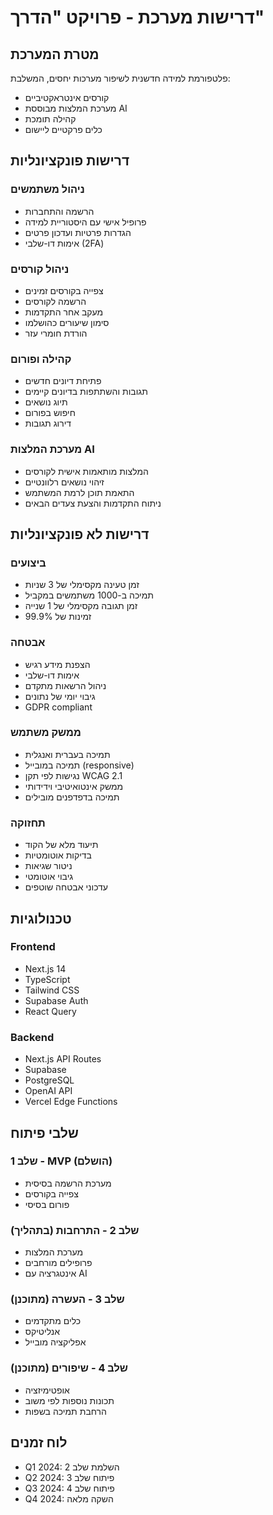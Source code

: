 # דרישות מערכת - פרויקט "הדרך"

## מטרת המערכת

פלטפורמת למידה חדשנית לשיפור מערכות יחסים, המשלבת:

- קורסים אינטראקטיביים
- מערכת המלצות מבוססת AI
- קהילה תומכת
- כלים פרקטיים ליישום

## דרישות פונקציונליות

### ניהול משתמשים

- הרשמה והתחברות
- פרופיל אישי עם היסטוריית למידה
- הגדרות פרטיות ועדכון פרטים
- אימות דו-שלבי (2FA)

### ניהול קורסים

- צפייה בקורסים זמינים
- הרשמה לקורסים
- מעקב אחר התקדמות
- סימון שיעורים כהושלמו
- הורדת חומרי עזר

### קהילה ופורום

- פתיחת דיונים חדשים
- תגובות והשתתפות בדיונים קיימים
- תיוג נושאים
- חיפוש בפורום
- דירוג תגובות

### מערכת המלצות AI

- המלצות מותאמות אישית לקורסים
- זיהוי נושאים רלוונטיים
- התאמת תוכן לרמת המשתמש
- ניתוח התקדמות והצעת צעדים הבאים

## דרישות לא פונקציונליות

### ביצועים

- זמן טעינה מקסימלי של 3 שניות
- תמיכה ב-1000 משתמשים במקביל
- זמן תגובה מקסימלי של 1 שנייה
- זמינות של 99.9%

### אבטחה

- הצפנת מידע רגיש
- אימות דו-שלבי
- ניהול הרשאות מתקדם
- גיבוי יומי של נתונים
- GDPR compliant

### ממשק משתמש

- תמיכה בעברית ואנגלית
- תמיכה במובייל (responsive)
- נגישות לפי תקן WCAG 2.1
- ממשק אינטואיטיבי וידידותי
- תמיכה בדפדפנים מובילים

### תחזוקה

- תיעוד מלא של הקוד
- בדיקות אוטומטיות
- ניטור שגיאות
- גיבוי אוטומטי
- עדכוני אבטחה שוטפים

## טכנולוגיות

### Frontend

- Next.js 14
- TypeScript
- Tailwind CSS
- Supabase Auth
- React Query

### Backend

- Next.js API Routes
- Supabase
- PostgreSQL
- OpenAI API
- Vercel Edge Functions

## שלבי פיתוח

### שלב 1 - MVP (הושלם)

- מערכת הרשמה בסיסית
- צפייה בקורסים
- פורום בסיסי

### שלב 2 - התרחבות (בתהליך)

- מערכת המלצות
- פרופילים מורחבים
- אינטגרציה עם AI

### שלב 3 - העשרה (מתוכנן)

- כלים מתקדמים
- אנליטיקס
- אפליקציה מובייל

### שלב 4 - שיפורים (מתוכנן)

- אופטימיזציה
- תכונות נוספות לפי משוב
- הרחבת תמיכה בשפות

## לוח זמנים

- Q1 2024: השלמת שלב 2
- Q2 2024: פיתוח שלב 3
- Q3 2024: פיתוח שלב 4
- Q4 2024: השקה מלאה
